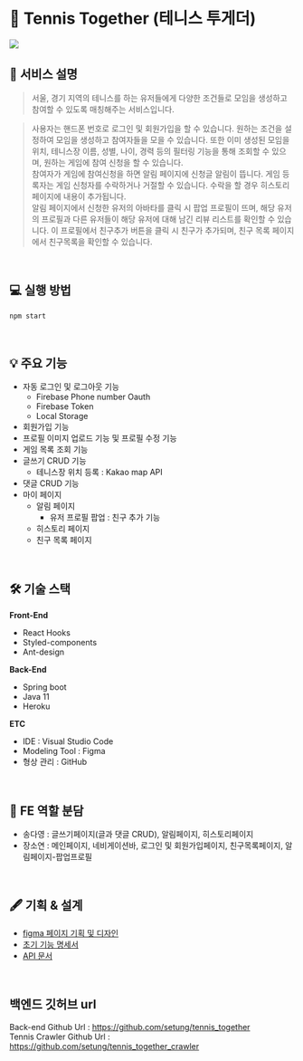 # 🎾 Tennis Together (테니스 투게더)

<img src="https://user-images.githubusercontent.com/77109766/146639243-a4841316-5a04-49bc-b126-6bf346b7aa0d.png" />
<br />

## 📌 서비스 설명 

> 서울, 경기 지역의 테니스를 하는 유저들에게 다양한 조건들로 모임을 생성하고 참여할 수 있도록 매칭해주는 서비스입니다. 

> 사용자는 핸드폰 번호로 로그인 및 회원가입을 할 수 있습니다. 
원하는 조건을 설정하여 모임을 생성하고 참여자들을 모을 수 있습니다. 또한 이미 생성된 모임을 위치, 테니스장 이름, 성별, 나이, 경력 등의 필터링 기능을 통해 조회할 수 있으며, 원하는 게임에 참여 신청을 할 수 있습니다. <br />
참여자가 게임에 참여신청을 하면 알림 페이지에 신청글 알림이 뜹니다. 게임 등록자는 게임 신청자를 수락하거나 거절할 수 있습니다. 수락을 할 경우 히스토리 페이지에 내용이 추가됩니다. <br />
알림 페이지에서 신청한 유저의 아바타를 클릭 시 팝업 프로필이 뜨며, 해당 유저의 프로필과 다른 유저들이 해당 유저에 대해 남긴 리뷰 리스트를 확인할 수 있습니다. 이 프로필에서 친구추가 버튼을 클릭 시 친구가 추가되며, 친구 목록 페이지에서 친구목록을 확인할 수 있습니다.
<br />

## 💻 실행 방법
```
npm start
```
<br />

## 💡 주요 기능
- 자동 로그인 및 로그아웃 기능 
  - Firebase Phone number Oauth
  - Firebase Token 
  - Local Storage
- 회원가입 기능 
- 프로필 이미지 업로드 기능 및 프로필 수정 기능
- 게임 목록 조회 기능
- 글쓰기 CRUD 기능
  - 테니스장 위치 등록 : Kakao map API
- 댓글 CRUD 기능
- 마이 페이지
  - 알림 페이지 
    - 유저 프로필 팝업 : 친구 추가 기능
  - 히스토리 페이지
  - 친구 목록 페이지 
<br />

## 🛠 기술 스택
<b>Front-End</b>
- React Hooks
- Styled-components
- Ant-design

<b>Back-End</b>
- Spring boot 
- Java 11 
- Heroku

<b>ETC</b>
- IDE : Visual Studio Code
- Modeling Tool : Figma
- 형상 관리 : GitHub
<br />

## 📑 FE 역할 분담
- 송다영 : 글쓰기페이지(글과 댓글 CRUD), 알림페이지, 히스토리페이지
- 장소연 : 메인페이지, 네비게이션바, 로그인 및 회원가입페이지, 친구목록페이지, 알림페이지-팝업프로필
<br />

## 🖋 기획 & 설계
- [figma 페이지 기획 및 디자인](https://www.figma.com/file/YWIJ8Lk48Q6UNTESElf8G2/%ED%85%8C%EB%8B%88%EC%8A%A4%ED%88%AC%EA%B2%8C%EB%8D%94?node-id=0%3A1)
- [초기 기능 명세서](https://www.notion.so/0c893d3b2bb048b3b50922a350545b59)
- [API 문서](https://www.notion.so/API-b392106bc51746e3b9aad7d152fb327b)
<br />

## 백엔드 깃허브 url
Back-end Github Url : https://github.com/setung/tennis_together <br />
Tennis Crawler Github Url : https://github.com/setung/tennis_together_crawler



